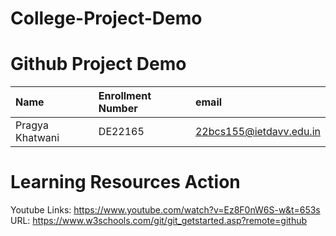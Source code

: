 # College-Project-Demo

# Github Project Demo

| Name   | Enrollment Number |  email|
| :------   |:------------------- |:-------|
|Pragya Khatwani| DE22165| 22bcs155@ietdavv.edu.in|

# Learning Resources Action
Youtube Links: https://www.youtube.com/watch?v=Ez8F0nW6S-w&t=653s </br>
URL: https://www.w3schools.com/git/git_getstarted.asp?remote=github
